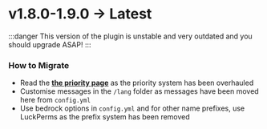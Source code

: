 # v1.8.0-1.9.0 -> Latest

:::danger
This version of the plugin is unstable and very outdated and you should upgrade ASAP!
:::

### How to Migrate
- Read the **[the priority page](../getting-started/priority.md)** as the priority system has been overhauled
- Customise messages in the `/lang` folder as messages have been moved here from `config.yml`
- Use bedrock options in `config.yml` and for other name prefixes, use LuckPerms as the prefix system has been removed